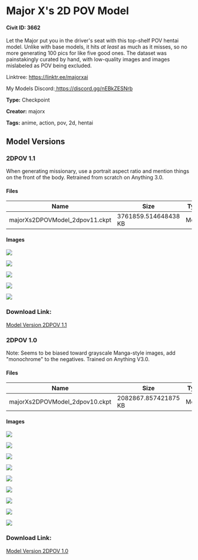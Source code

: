 # Major X's 2D POV Model

#### Civit ID: 3662

<p>Let the Major put you in the driver's seat with this top-shelf POV hentai model. Unlike with base models, it hits <em>at least</em> as much as it misses, so no more generating 100 pics for like five good ones. The dataset was painstakingly curated by hand, with low-quality images and images mislabeled as POV being excluded.</p><p>Linktree: <a target="_blank" rel="ugc" href="https://linktr.ee/majorxai">https://linktr.ee/majorxai</a></p><p>My Models Discord:<a target="_blank" rel="ugc" href="https://discord.gg/nEBkZESNrb"> https://discord.gg/nEBkZESNrb</a></p>

**Type:** Checkpoint

**Creator:** majorx

**Tags:** anime, action, pov, 2d, hentai

## Model Versions

### 2DPOV 1.1

<p>When generating missionary, use a portrait aspect ratio and mention things on the front of the body. Retrained from scratch on Anything 3.0. </p>

#### Files

| Name | Size | Type | Format | Download Url | AutoV1 | AutoV2 | SHA256 | CRC32 | BLAKE3 |
| --- | --- | --- | --- | --- | --- | --- | --- | --- | --- |
| majorXs2DPOVModel_2dpov11.ckpt | 3761859.514648438 KB | Model | PickleTensor | https://civitai.com/api/download/models/4340 | 9F044EFE | 83F9DCDE52 | 83F9DCDE527AA4F5090DD72007171EF8C0E08DF3CD7BE07B46EFB317445AE46C | DB57F733 | 257277F0D8E03C8E5A5EE28DA67E13AC5460029C5088DD4B92C5F2CBEBB5FCF8 |

#### Images

<p><img src="https://image.civitai.com/xG1nkqKTMzGDvpLrqFT7WA/dd663996-efcc-4025-1e6b-bcdd71bfd900/width=450/28896.jpeg" /></p>

<p><img src="https://image.civitai.com/xG1nkqKTMzGDvpLrqFT7WA/3883fca6-1557-4584-e6a1-9c4e671a1200/width=450/28895.jpeg" /></p>

<p><img src="https://image.civitai.com/xG1nkqKTMzGDvpLrqFT7WA/d22418bd-a84c-4e58-fac2-bd5c8af96600/width=450/28894.jpeg" /></p>

<p><img src="https://image.civitai.com/xG1nkqKTMzGDvpLrqFT7WA/a9d95731-c584-43b0-4d65-a44f5bf08300/width=450/28893.jpeg" /></p>

<p><img src="https://image.civitai.com/xG1nkqKTMzGDvpLrqFT7WA/00c0a4c7-e81a-4f9f-3d33-58eeb1452800/width=450/28892.jpeg" /></p>

### Download Link:

[Model Version 2DPOV 1.1](https://civitai.com/api/download/models/4340)

### 2DPOV 1.0

<p>Note: Seems to be biased toward grayscale Manga-style images, add "monochrome" to the negatives. Trained on Anything V3.0. </p>

#### Files

| Name | Size | Type | Format | Download Url | AutoV1 | AutoV2 | SHA256 | CRC32 | BLAKE3 |
| --- | --- | --- | --- | --- | --- | --- | --- | --- | --- |
| majorXs2DPOVModel_2dpov10.ckpt | 2082867.857421875 KB | Model | PickleTensor | https://civitai.com/api/download/models/4043 | 151F0AFB | 56E13F7F47 | 56E13F7F478455E2EEA12CEC4E340230E766E779D7E07EF0B95B78F172962FEE | 4695B258 | 393D38CAA2CBF03618FE565DE4F7E9BAC5CE7DF5189B998984DDE2C7B79E9FAC |

#### Images

<p><img src="https://image.civitai.com/xG1nkqKTMzGDvpLrqFT7WA/50c62598-d7b5-41d5-f78b-4534e531cb00/width=450/25274.jpeg" /></p>

<p><img src="https://image.civitai.com/xG1nkqKTMzGDvpLrqFT7WA/c0240565-2c59-4d07-a545-825a137f9c00/width=450/25282.jpeg" /></p>

<p><img src="https://image.civitai.com/xG1nkqKTMzGDvpLrqFT7WA/3b8f3201-e835-4e5c-7601-db97e2cd3600/width=450/25281.jpeg" /></p>

<p><img src="https://image.civitai.com/xG1nkqKTMzGDvpLrqFT7WA/77d38349-5541-49c2-0930-bf3391c58100/width=450/25280.jpeg" /></p>

<p><img src="https://image.civitai.com/xG1nkqKTMzGDvpLrqFT7WA/c4b4dfdc-7539-4c64-dfdd-e9d96ce65600/width=450/25279.jpeg" /></p>

<p><img src="https://image.civitai.com/xG1nkqKTMzGDvpLrqFT7WA/a55f914f-b444-4b7a-137d-df7cdecdaa00/width=450/25278.jpeg" /></p>

<p><img src="https://image.civitai.com/xG1nkqKTMzGDvpLrqFT7WA/76795712-9db3-462e-770c-6111305ea700/width=450/25277.jpeg" /></p>

<p><img src="https://image.civitai.com/xG1nkqKTMzGDvpLrqFT7WA/964b936b-78ca-4877-653d-bd807b4e3900/width=450/25276.jpeg" /></p>

<p><img src="https://image.civitai.com/xG1nkqKTMzGDvpLrqFT7WA/2e148a96-6faa-40fa-6879-9a2106815d00/width=450/25275.jpeg" /></p>

### Download Link:

[Model Version 2DPOV 1.0](https://civitai.com/api/download/models/4043)

